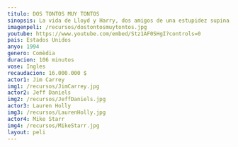 ```yaml
---
titulo: DOS TONTOS MUY TONTOS
sinopsis: La vida de Lloyd y Harry, dos amigos de una estupidez supina, es un auténtico desastre. El primero trabaja como chófer de una limousina, y el segundo se dedica a transportar perros. Cuando Lloyd se enamora de una chica de buena posición, que deja olvidado un maletín en el coche, los dos amigos emprenden un viaje por todo el país para devolvérselo.
imagenpeli: /recursos/dostontosmuytontos.jpg
youtube: https://www.youtube.com/embed/Stz1AF0SHgI?controls=0 
pais: Estados Unidos
anyo: 1994
genero: Comèdia
duracion: 106 minutos
vose: Ingles
recaudacion: 16.000.000 $
actor1: Jim Carrey
img1: /recursos/JimCarrey.jpg
actor2: Jeff Daniels
img2: /recursos/JeffDaniels.jpg
actor3: Lauren Holly
img3: /recursos/LaurenHolly.jpg
actor4: Mike Starr
img4: /recursos/MikeStarr.jpg
layout: peli
---
```

